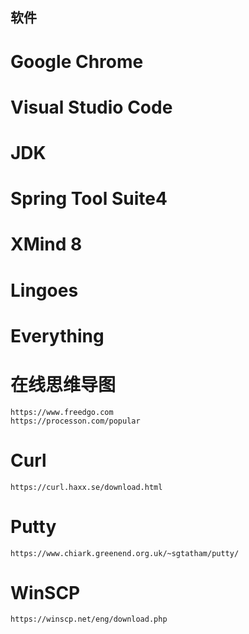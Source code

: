 ## 软件
# Google Chrome
# Visual Studio Code
# JDK
# Spring Tool Suite4
# XMind 8
# Lingoes
# Everything
# 在线思维导图
```
https://www.freedgo.com
https://processon.com/popular
```
# Curl
```
https://curl.haxx.se/download.html
```
# Putty
```
https://www.chiark.greenend.org.uk/~sgtatham/putty/
```
# WinSCP
```
https://winscp.net/eng/download.php
```
